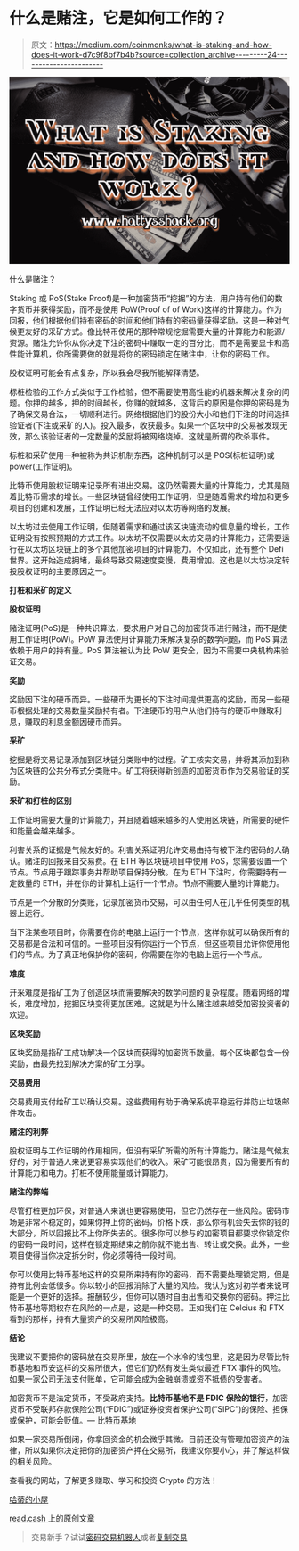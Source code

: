 # 什么是赌注，它是如何工作的？

> 原文：<https://medium.com/coinmonks/what-is-staking-and-how-does-it-work-d7c9f8bf7b4b?source=collection_archive---------24----------------------->

![](img/7bee39170934a389a48fbb582dfbd5aa.png)

什么是赌注？

Staking 或 PoS(Stake Proof)是一种加密货币“挖掘”的方法，用户持有他们的数字货币并获得奖励，而不是使用 PoW(Proof of of Work)这样的计算能力。作为回报，他们根据他们持有密码的时间和他们持有的密码量获得奖励。这是一种对气候更友好的采矿方式。像比特币使用的那种常规挖掘需要大量的计算能力和能源/资源。赌注允许你从你决定下注的密码中赚取一定的百分比，而不是需要显卡和高性能计算机，你所需要做的就是将你的密码锁定在赌注中，让你的密码工作。

股权证明可能会有点复杂，所以我会尽我所能解释清楚。

标桩检验的工作方式类似于工作检验，但不需要使用高性能的机器来解决复杂的问题。你押的越多，押的时间越长，你赚的就越多，这背后的原因是你押的密码是为了确保交易合法，一切顺利进行。网络根据他们的股份大小和他们下注的时间选择验证者(下注或采矿的人)。投入最多，收获最多。如果一个区块中的交易被发现无效，那么该验证者的一定数量的奖励将被网络烧掉。这就是所谓的砍杀事件。

标桩和采矿使用一种被称为共识机制东西，这种机制可以是 POS(标桩证明)或 power(工作证明)。

比特币使用股权证明来记录所有进出交易。这仍然需要大量的计算能力，尤其是随着比特币需求的增长。一些区块链曾经使用工作证明，但是随着需求的增加和更多项目的创建和发展，工作证明已经无法应对以太坊等网络的发展。

以太坊过去使用工作证明，但随着需求和通过该区块链流动的信息量的增长，工作证明没有按照预期的方式工作。以太坊不仅需要以太坊交易的计算能力，还需要运行在以太坊区块链上的多个其他加密项目的计算能力。不仅如此，还有整个 Defi 世界。这开始造成拥堵，最终导致交易速度变慢，费用增加。这也是以太坊决定转投股权证明的主要原因之一。

**打桩和采矿的定义**

**股权证明**

赌注证明(PoS)是一种共识算法，要求用户对自己的加密货币进行赌注，而不是使用工作证明(PoW)。PoW 算法使用计算能力来解决复杂的数学问题，而 PoS 算法依赖于用户的持有量。PoS 算法被认为比 PoW 更安全，因为不需要中央机构来验证交易。

**奖励**

奖励因下注的硬币而异。一些硬币为更长的下注时间提供更高的奖励，而另一些硬币根据处理的交易数量奖励持有者。下注硬币的用户从他们持有的硬币中赚取利息，赚取的利息金额因硬币而异。

**采矿**

挖掘是将交易记录添加到区块链分类账中的过程。矿工核实交易，并将其添加到称为区块链的公共分布式分类账中。矿工将获得新创造的加密货币作为交易验证的奖励。

**采矿和打桩的区别**

工作证明需要大量的计算能力，并且随着越来越多的人使用区块链，所需要的硬件和能量会越来越多。

利害关系的证据是气候友好的。利害关系证明允许交易由持有被下注的密码的人确认。赌注的回报来自交易费。在 ETH 等区块链项目中使用 PoS，您需要设置一个节点。节点用于跟踪事务并帮助项目保持分散。在为 ETH 下注时，你需要持有一定数量的 ETH，并在你的计算机上运行一个节点。节点不需要大量的计算能力。

节点是一个分散的分类账，记录加密货币交易，可以由任何人在几乎任何类型的机器上运行。

当下注某些项目时，你需要在你的电脑上运行一个节点，这样你就可以确保所有的交易都是合法和可信的。一些项目没有你运行一个节点，但这些项目允许你使用他们的节点。为了真正地保护你的密码，你需要在你的电脑上运行一个节点。

**难度**

开采难度是指矿工为了创造区块而需要解决的数学问题的复杂程度。随着网络的增长，难度增加，挖掘区块变得更加困难。这就是为什么赌注越来越受加密投资者的欢迎。

**区块奖励**

区块奖励是指矿工成功解决一个区块而获得的加密货币数量。每个区块都包含一份奖励，由最先找到解决方案的矿工分享。

**交易费用**

交易费用支付给矿工以确认交易。这些费用有助于确保系统平稳运行并防止垃圾邮件攻击。

**赌注的利弊**

股权证明与工作证明的作用相同，但没有采矿所需的所有计算能力。赌注是气候友好的，对于普通人来说更容易实现他们的收入。采矿可能很昂贵，因为需要所有的计算能力和电力。打桩不使用能量或计算能力。

**赌注的弊端**

尽管打桩更加环保，对普通人来说也更容易使用，但它仍然存在一些风险。密码市场是非常不稳定的，如果你押上你的密码，价格下跌，那么你有机会失去你的钱的大部分，所以回报比不上你所失去的。很多你可以参与的加密项目都要求你锁定你的密码一段时间，这样在锁定期结束之前你就不能出售、转让或交换。此外，一些项目使得当你决定拆分时，你必须等待一段时间。

你可以使用比特币基地这样的交易所来持有你的密码，而不需要处理锁定期，但是持有比例会低很多。你以较小的回报消除了大量的风险。我认为这对初学者来说可能是一个更好的选择。报酬较少，但你可以随时自由出售和交换你的密码。押注比特币基地等期权存在风险的一点是，这是一种交易。正如我们在 Celcius 和 FTX 看到的那样，持有大量资产的交易所风险极高。

**结论**

我建议不要把你的密码放在交易所里，放在一个冰冷的钱包里，这是因为尽管比特币基地和币安这样的交易所很大，但它们仍然有发生类似最近 FTX 事件的风险。如果一家公司无法支付账单，它可能会成为金融崩溃或资不抵债的受害者。

加密货币不是法定货币，不受政府支持。**比特币基地不是 FDIC 保险的银行**，加密货币不受联邦存款保险公司(“FDIC”)或证券投资者保护公司(“SIPC”)的保险、担保或保护，可能会贬值。— [比特币基地](https://coinbase.com/join/dandri_q?src=ios-link)

如果一家交易所倒闭，你拿回资金的机会微乎其微。目前还没有管理加密资产的法律，所以如果你决定把你的加密资产押在交易所，我建议你要小心，并了解这样做的相关风险。

查看我的网站，了解更多赚取、学习和投资 Crypto 的方法！

[哈蒂的小屋](https://www.hattysshack.org/)

[read.cash 上的原创文章](https://read.cash/@HattyHats/what-is-staking-and-how-does-it-work-b2865ca6)

> 交易新手？试试[密码交易机器人](/coinmonks/crypto-trading-bot-c2ffce8acb2a)或者[复制交易](/coinmonks/top-10-crypto-copy-trading-platforms-for-beginners-d0c37c7d698c)
